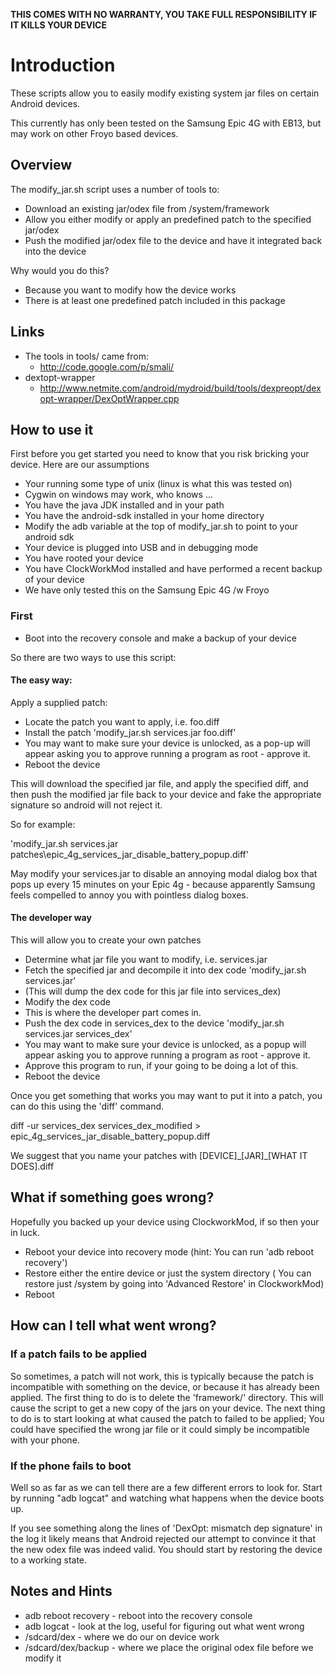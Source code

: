 
**THIS COMES WITH NO WARRANTY, YOU TAKE FULL RESPONSIBILITY IF IT KILLS YOUR DEVICE**

Introduction
============

These scripts allow you to easily modify existing system jar files on
certain Android devices.

This currently has only been tested on the Samsung Epic 4G with EB13, 
but may work on other Froyo based devices.

Overview
--------

The modify\_jar.sh script uses a number of tools to:

 * Download an existing jar/odex file from /system/framework
 * Allow you either modify or apply an predefined patch to the specified jar/odex
 * Push the modified jar/odex file to the device and have it integrated back into the device

Why would you do this?

 * Because you want to modify how the device works 
 * There is at least one predefined patch included in this package

Links
-----
 * The tools in tools/ came from:
   - http://code.google.com/p/smali/
 * dextopt-wrapper
   - http://www.netmite.com/android/mydroid/build/tools/dexpreopt/dexopt-wrapper/DexOptWrapper.cpp 

How to use it
-------------

First before you get started you need to know that you risk
bricking your device. Here are our assumptions

 - Your running some type of unix (linux is what this was tested on)
  - Cygwin on windows may work, who knows ...
 - You have the java JDK installed and in your path
 - You have the android-sdk installed in your home directory
  - Modify the adb variable at the top of modify\_jar.sh to point to your android sdk
 - Your device is plugged into USB and in debugging mode
 - You have rooted your device 
 - You have ClockWorkMod installed and have performed a recent backup of your device
 - We have only tested this on the Samsung Epic 4G /w Froyo

### First
 
 * Boot into the recovery console and make a backup of your device

So there are two ways to use this script:

#### The easy way:

Apply a supplied patch:

 * Locate the patch you want to apply, i.e. foo.diff
 * Install the patch 'modify\_jar.sh services.jar foo.diff'
 * You may want to make sure your device is unlocked, as a pop-up will appear asking you to approve running a program as root - approve it.
 * Reboot the device 

This will download the specified jar file, and apply the specified diff, and
then push the modified jar file back to your device and fake the appropriate
signature so android will not reject it.

So for example:

'modify\_jar.sh services.jar patches\epic\_4g\_services\_jar\_disable\_battery\_popup.diff'

May modify your services.jar to disable an annoying modal dialog box that pops up every 15 minutes
on your Epic 4g - because apparently Samsung feels compelled to annoy you with pointless dialog boxes.

#### The developer way

This will allow you to create your own patches
 
 * Determine what jar file you want to modify, i.e. services.jar
 * Fetch the specified jar and decompile it into dex code 'modify\_jar.sh services.jar'
  * (This will dump the dex code for this jar file into services_dex)
 * Modify the dex code 
  * This is where the developer part comes in.
 * Push the dex code in services\_dex to the device 'modify\_jar.sh services.jar services\_dex'
 * You may want to make sure your device is unlocked, as a popup will appear asking you to approve running a program as root - approve it.
  * Approve this program to run, if your going to be doing a lot of this.
 * Reboot the device
 
Once you get something that works you may want to put it into a patch, you can do this
using the 'diff' command.
 
diff -ur services\_dex services\_dex\_modified > epic\_4g\_services\_jar\_disable\_battery\_popup.diff

We suggest that you name your patches with [DEVICE]\_[JAR]\_[WHAT IT DOES].diff

What if something goes wrong?
-----------------------------

Hopefully you backed up your device using ClockworkMod, if so then your in luck.

 * Reboot your device into recovery mode (hint: You can run 'adb reboot recovery')
 * Restore either the entire device or just the system directory ( You can restore just /system by going into 'Advanced Restore' in ClockworkMod)
 * Reboot

How can I tell what went wrong?
-------------------------------

### If a patch fails to be applied

So sometimes, a patch will not work, this is typically because the patch is incompatible with something on the
device, or because it has already been applied. The first thing to do is to delete the 'framework/' directory.
This will cause the script to get a new copy of the jars on your device. The next thing to do is to start looking
at what caused the patch to failed to be applied; You could have specified the wrong jar file or it could simply
be incompatible with your phone.

### If the phone fails to boot

Well so as far as we can tell there are a few different errors to look for. 
Start by running "adb logcat" and watching what happens when the device boots up.

If you see something along the lines of 'DexOpt: mismatch dep signature' in the log it likely means that 
Android rejected our attempt to convince it that the new odex file was indeed valid. You should start by 
restoring the device to a working state.

Notes and Hints
---------------

 * adb reboot recovery - reboot into the recovery console
 * adb logcat - look at the log, useful for figuring out what went wrong
 * /sdcard/dex - where we do our on device work
 * /sdcard/dex/backup - where we place the original odex file before we modify it


